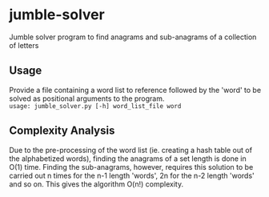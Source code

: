 # jumble-solver
Jumble solver program to find anagrams and sub-anagrams of a collection of letters  
## Usage
Provide a file containing a word list to reference followed by the 'word' to be solved as positional arguments to the program.   
```usage: jumble_solver.py [-h] word_list_file word```   
## Complexity Analysis
Due to the pre-processing of the word list (ie. creating a hash table out of the alphabetized words), finding the anagrams of a set length is done in O(1) time. Finding the sub-anagrams, however, requires this solution to be carried out n times for the n-1 length 'words', 2n for the n-2 length 'words' and so on. This gives the algorithm O(n!) complexity. 
